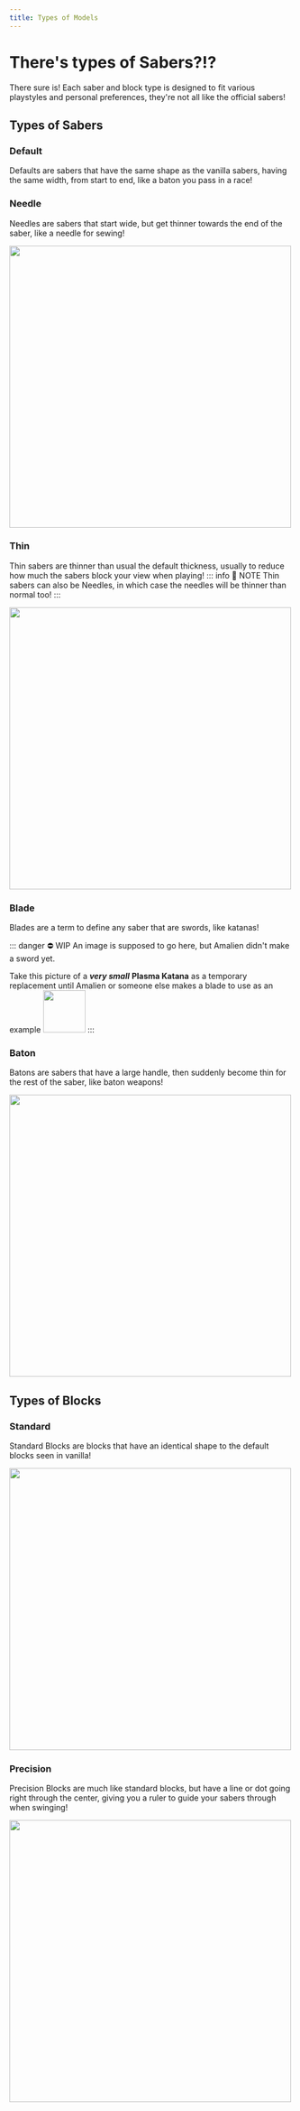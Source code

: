 ```yaml
---
title: Types of Models
---
```

# There's types of Sabers?!?
There sure is! Each saber and block type is designed to fit various playstyles and personal preferences, they're not all like the official sabers!


## Types of Sabers
### Default
Defaults are sabers that have the same shape as the vanilla sabers, having the same width, from start to end, like a baton you pass in a race!

<!--<img src="/images/Default Example.png" width="500"/>-->

### Needle
Needles are sabers that start wide, but get thinner towards the end of the saber, like a needle for sewing!

<img src="/images/Needle Example.png" width="500"/>

### Thin
Thin sabers are thinner than usual the default thickness, usually to reduce how much the sabers block your view when playing!
::: info :speech_balloon: NOTE
Thin sabers can also be Needles, in which case the needles will be thinner than normal too!
:::

<img src="/images/Thin Example.png" width="500"/>

### Blade
Blades are a term to define any saber that are swords, like katanas!

::: danger :no_entry: WIP
An image is supposed to go here, but Amalien didn't make a sword yet.

Take this picture of a ***very small*** **Plasma Katana** as a temporary replacement until Amalien or someone else makes a blade to use as an example
<img src="https://cdn.discordapp.com/attachments/1012478123549393006/1012780561456189480/unknown.png?ex=6789ef26&is=67889da6&hm=6968c638b470e5671925a6d06bff40401f9ebcfb9d1c81f8f1917b2e409c18c6&" width="75"/>
:::
### Baton
Batons are sabers that have a large handle, then suddenly become thin for the rest of the saber, like baton weapons!

<img src="/images/Baton Example.png" width="500"/>

## Types of Blocks

### Standard
Standard Blocks are blocks that have an identical shape to the default blocks seen in vanilla!

<img src="/images/Standard Example.png" width="500"/>

### Precision
Precision Blocks are much like standard blocks, but have a line or dot going right through the center, giving you a ruler to guide your sabers through when swinging!

<img src="/images/Precision Example.png" width="500"/>